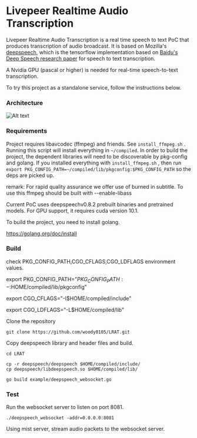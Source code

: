 # Livepeer Realtime Audio Transcription

Livepeer Realtime Audio Transcription is a real time speech to text PoC that produces transcription of audio broadcast.
It is based on Mozilla's [deepspeech](https://github.com/mozilla/DeepSpeech), which is the tensorflow implementation based on [Baidu's Deep Speech research paper](https://arxiv.org/abs/1412.5567) for speech to text transcription.

A Nvidia GPU (pascal or higher) is needed for real-time speech-to-text transcription.

To try this project as a standalone service, follow the instructions below.

### Architecture
 
 ![Alt text](drawings/workflow.png?raw=true "")

### Requirements

Project requires libavcodec (ffmpeg) and friends. See `install_ffmpeg.sh` . Running this script will install everything in `~/compiled`. In order to build the project, the dependent libraries will need to be discoverable by pkg-config and golang. If you installed everything with `install_ffmpeg.sh` , then run `export PKG_CONFIG_PATH=~/compiled/lib/pkgconfig:$PKG_CONFIG_PATH` so the deps are picked up.
  
  remark: For rapid quality assurance we offer use of burned in subtitle. To use this ffmpeg should be built with --enable-libass

Current PoC uses deepspeechv0.8.2 prebuilt binaries and pretrained models. For GPU support, it requires cuda version 10.1. 

To build the project, you need to install golang.

https://golang.org/doc/install

### Build 

check PKG_CONFIG_PATH,CGO_CFLAGS,CGO_LDFLAGS environment values.

export PKG_CONFIG_PATH="${PKG_CONFIG_PATH:-}:$HOME/compiled/lib/pkgconfig"

export CGO_CFLAGS="-I$HOME/compiled/include"

export CGO_LDFLAGS="-L$HOME/compiled/lib"

Clone the repository

```
git clone https://github.com/woody0105/LRAT.git

```

Copy deepspeech library and header files and build.

```
cd LRAT

cp -r deepspeech/deepspeech $HOME/compiled/include/
cp deepspeech/libdeepspeech.so $HOME/compiled/lib/  

go build example/deepspeech_websocket.go

```

### Test
Run the websocket server to listen on port 8081.
```
./deepspeech_websocket -addr=0.0.0.0:8081
```

Using mist server, stream audio packets to the websocket server.



